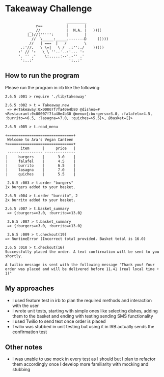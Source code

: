Takeaway Challenge
==================
```
                            _________
              r==           |       |
           _  //            |  M.A. |   ))))
          |_)//(''''':      |       |
            //  \_____:_____.-------D     )))))
           //   | ===  |   /        \
       .:'//.   \ \=|   \ /  .:'':./    )))))
      :' // ':   \ \ ''..'--:'-.. ':
      '. '' .'    \:.....:--'.-'' .'
       ':..:'                ':..:'

 ```

How to run the program
-------

Please run the program in irb like the following:

```
2.6.5 :001 > require './lib/takeaway'
 
2.6.5 :002 > t = Takeaway.new
 => #<Takeaway:0x00007f7fa40e4b80 @dishes=#<Restaurant:0x00007f7fa40e4b30 @menu={:burgers=>3.0, :falafel=>4.5, :burrito=>6.5, :lasagna=>7.0, :quiches=>5.5}>, @basket=[]> 
 
2.6.5 :005 > t.read_menu

+==============================+
 Welcome to Ara's Vegan Canteen 
+==============================+
       item      |     price   |
 ---------------- -------------- 
|     burgers    |      3.0    |    
|     falafel    |      4.5    |    
|     burrito    |      6.5    |    
|     lasagna    |      7.0    |    
|     quiches    |      5.5    |    

 2.6.5 :003 > t.order "burgers"
1x burgers added to your basket.

2.6.5 :004 > t.order "burrito", 2
2x burrito added to your basket.

2.6.5 :007 > t.basket_summary
 => {:burgers=>3.0, :burrito=>13.0} 
 
 2.6.5 :007 > t.basket_summary
 => {:burgers=>3.0, :burrito=>13.0} 
 
 2.6.5 :009 > t.checkout(19)
=> RuntimeError (Incorrect total provided. Basket total is 16.0)

2.6.5 :010 > t.checkout(16)
Successfully placed the order. A text confirmation will be sent to you shortly.

A twilio message is sent with the following message "Thank you! Your order was placed and will be delivered before 11.41 (real local time + 1)"

```

My approaches
-------
- I used feature test in irb to plan the required methods and interaction with the user
- I wrote unit tests, starting with simple ones like selecting dishes, adding them to the basket and ending with testing sending SMS functionality
- I used Twilio to send text once order is placed
- Twilio was stubbed in unit testing but using it in IRB actually sends the confirmation test

Other notes
-------
- I was unable to use mock in every test as I should but I plan to refactor them accordingly once I develop more familiarity with mocking and stubbing
